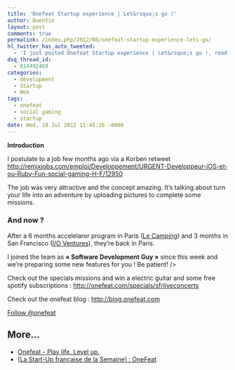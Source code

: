 ```yaml
---
title: 'Onefeat Startup experience | Let&rsquo;s go !'
author: Quentin
layout: post
comments: true
permalink: /index.php/2012/08/onefeat-startup-experience-lets-go/
hl_twitter_has_auto_tweeted:
  - 'I just posted Onefeat Startup experience | Let&rsquo;s go !, read it here: http://blog.quent.in/?p=434'
dsq_thread_id:
  - 814492469
categories:
  - development
  - Startup
  - Web
tags:
  - onefeat
  - social gaming
  - startup
date: Wed, 18 Jul 2012 11:45:26 -8000
---
```


**Introduction**

<p>
  I postulate to a job few months ago via a Korben retweet <a href="http://remixjobs.com/emploi/Developpement/URGENT-Developpeur-iOS-et-ou-Ruby-Fun-social-gaming-H-F/12950" target="_blank">http://remixjobs.com/emploi/Developpement/URGENT-Developpeur-iOS-et-ou-Ruby-Fun-social-gaming-H-F/12950</a>
</p>

<p>
  The job was very attractive and the concept amazing. It&rsquo;s talking about turn your life into an adventure by uploading pictures to complete some missions.
</p>

<h3>
  And now ?
</h3>

<p>
  After a 6 months accelelaror program in Paris (<a href="http://www.lecamping.org/" target="_blank">Le Camping</a>) and 3 months in San Francisco (<a href="http://www.ventures.io/" target="_blank">I/O Ventures</a>), they&rsquo;re back in Paris.
</p>

<p>
  I joined the team as <strong>&laquo;&nbsp;Software Development Guy&nbsp;&raquo;</strong> since this week and we&rsquo;re preparing some new features for you ! Be patient! />
</p>

<p>
  Check out the specials missions and win a electric guitar and some free spotify subscriptions : <a href="http://onefeat.com/specials/sfrliveconcerts" target="_blank">http://onefeat.com/specials/sfrliveconcerts</a>
</p>

<p>
  Check out the onefeat blog : <a href="http://blog.onefeat.com">http://blog.onefeat.com</a>
</p>

<a class="twitter-follow-button" href="https://twitter.com/onefeat" data-show-count="false">Follow @onefeat</a>  


## More...

*   <a href="http://onefeat.com" title="Onefeat - Play life. Level up." rel="nofollow">Onefeat - Play life. Level up.</a>
*   <a href="http://www.presse-citron.net/la-start-up-francaise-de-la-semaine-onefeat" title="[La Start-Up française de la Semaine] : OneFeat" rel="nofollow">[La Start-Up française de la Semaine] : OneFeat</a>
